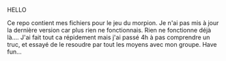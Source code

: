  HELLO 

Ce repo contient mes fichiers pour le jeu du morpion.
Je n'ai pas mis à jour la dernière version car plus rien ne fonctionnais.
Rien ne fonctionne déjà là....
J'ai fait tout ca répidement mais j'ai passé 4h à pas comprendre un truc, 
et essayé de le resoudre par tout les moyens avec mon groupe.
Have fun... 
